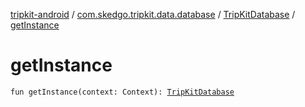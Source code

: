 [tripkit-android](../../index.md) / [com.skedgo.tripkit.data.database](../index.md) / [TripKitDatabase](index.md) / [getInstance](./get-instance.md)

# getInstance

`fun getInstance(context: Context): `[`TripKitDatabase`](index.md)